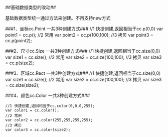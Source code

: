 ##基础数据类型的改动##

基础数据类型统一通过方法来创建。不再支持new方式

###1、坐标cc.Point 一共3种创建方式###
    //1 快捷创建,返回相当于cc.p(0,0)
    var point1 = cc.p();
    //2 常用
    var point2 = cc.p(100,100);
    //3 拷贝
    var point3 = cc.p(point2);

###2、尺寸cc.Size  一共3种创建方式###
    //1 快捷创建,返回相当于cc.size(0,0)
    var size1 = cc.size();
    //2 常用
    var size2 = cc.size(100,100);
    //3 拷贝
    var size3 = cc.p(size2);

###3、区域cc.Rect  一共3种创建方式###
    //1 快捷创建,返回相当于cc.size(0,0)
    var size1 = cc.size();
    //2 常用
    var size2 = cc.size(100,100);
    //3 拷贝
    var size3 = cc.size(size2);

###4、颜色cc.Color 一共3种创建方式###

    //1 快捷创建,返回相当于cc.color(0,0,0,255);
    var color1 = cc.color();
    //2 常用
    var color2 = cc.color(255,255,255,255);
    //3 拷贝
    var color3 = cc.color(size2);